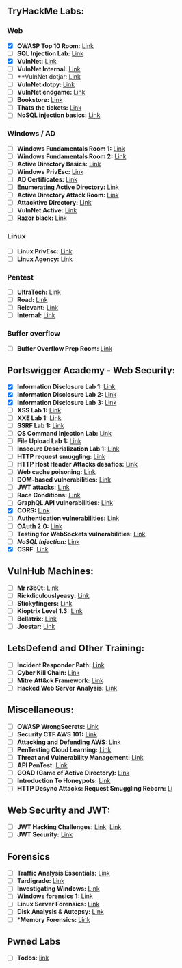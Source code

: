 ## TryHackMe Labs:

### Web

- [x]  **OWASP Top 10 Room:** [Link](https://tryhackme.com/room/owasptop10)
- [ ]  **************************************SQL Injection Lab:************************************** [Link](https://tryhackme.com/room/sqlilab)
- [x]  ********VulnNet:******** [Link](https://tryhackme.com/room/vulnnet1)
- [ ]  ********VulnNet Internal:******** [Link](https://tryhackme.com/room/vulnnetinternal)
- [ ]  **VulnNet dotjar: [Link](https://tryhackme.com/room/vulnnetdotjar)
- [ ]  **VulnNet dotpy: [](https://tryhackme.com/room/vulnnetdotjar)**[Link](https://tryhackme.com/room/vulnnetdotpy)
- [ ]  **VulnNet endgame: [](https://tryhackme.com/room/vulnnetdotjar)**[Link](https://tryhackme.com/room/vulnnetendgame)
- [ ]  ********************Bookstore:******************** [Link](https://tryhackme.com/room/bookstoreoc)
- [ ]  **************************************Thats the tickets:************************************** [Link](https://tryhackme.com/room/thatstheticket)
- [ ]  ********************************************NoSQL injection basics:******************************************** [Link](https://tryhackme.com/room/nosqlinjectiontutorial)

### Windows / AD

- [ ]  **Windows Fundamentals Room 1:** [Link](https://tryhackme.com/room/windowsfundamentals1xbx)
- [ ]  **Windows Fundamentals Room 2:** [Link](https://tryhackme.com/room/winadbasics)
- [ ]  **************************Active Directory Basics:************************** [Link](https://tryhackme.com/room/winadbasics)
- [ ]  ********************************Windows PrivEsc:******************************** [Link](https://tryhackme.com/room/windows10privesc)
- [ ]  **AD Certificates:** [Link](https://tryhackme.com/room/adcertificatetemplates)
- [ ]  **Enumerating Active Directory:** [Link](https://tryhackme.com/room/adenumeration)
- [ ]  **Active Directory Attack Room:** [Link](https://tryhackme.com/room/breachingad)
- [ ]  ********************************************Attacktive Directory:******************************************** [Link](https://tryhackme.com/room/attacktivedirectory)
- [ ]  ********VulnNet Active:******** [Link](https://tryhackme.com/room/vulnnetactive)
- [ ]  **Razor black:** [Link](https://tryhackme.com/room/raz0rblack)

### Linux

- [ ]  ********Linux PrivEsc:******** [Link](https://tryhackme.com/room/linuxprivesc)
- [ ]  **************************Linux Agency:************************** [Link](https://tryhackme.com/room/linuxprivesc)

### Pentest

- [ ]  **UltraTech:** [Link](https://tryhackme.com/room/ultratech1)
- [ ]  **Road:** [Link](https://tryhackme.com/room/road)
- [ ]  ********************Relevant:******************** [Link](https://tryhackme.com/room/relevant)
- [ ]  **************Internal:************** [Link](https://tryhackme.com/room/internal)

### Buffer overflow

- [ ]  **Buffer Overflow Prep Room:** [Link](https://tryhackme.com/room/bufferoverflowprep)

## Portswigger Academy - Web Security:

- [x]  **Information Disclosure Lab 1:** [Link](https://portswigger.net/web-security/information-disclosure/exploiting/lab-infoleak-in-error-messages)
- [x]  **Information Disclosure Lab 2:** [Link](https://portswigger.net/web-security/information-disclosure/exploiting/lab-infoleak-in-version-control-history)
- [x]  **Information Disclosure Lab 3:** [Link](https://portswigger.net/web-security/information-disclosure/exploiting/lab-infoleak-authentication-bypass)
- [ ]  **XSS Lab 1:** [Link](https://portswigger.net/web-security/cross-site-scripting/reflected/lab-html-context-nothing-encoded)
- [ ]  **XXE Lab 1:** [Link](https://portswigger.net/web-security/xxe/lab-exploiting-xxe-to-retrieve-files)
- [ ]  **SSRF Lab 1:** [Link](https://portswigger.net/web-security/ssrf/lab-basic-ssrf-against-backend-system)
- [ ]  **OS Command Injection Lab:** [Link](https://portswigger.net/web-security/os-command-injection/lab-simple)
- [ ]  **File Upload Lab 1:** [Link](https://portswigger.net/web-security/file-upload/lab-file-upload-remote-code-execution-via-web-shell-upload)
- [ ]  **Insecure Deserialization Lab 1:** [Link](https://portswigger.net/web-security/deserialization/exploiting/lab-deserialization-modifying-serialized-data-types)
- [ ]  **HTTP request smuggling:** [Link](https://portswigger.net/web-security/request-smuggling)
- [ ]  **************************************************HTTP Host Header Attacks desafios:************************************************** [Link](https://portswigger.net/web-security/host-header)
- [ ]  **Web cache poisoning:** [Link](https://portswigger.net/web-security/web-cache-poisoning)
- [ ]  **DOM-based vulnerabilities:** [Link](https://portswigger.net/web-security/dom-based)
- [ ]  **************************JWT attacks:************************** [Link](https://portswigger.net/web-security/jwt)
- [ ]  ********************************Race Conditions:******************************** [Link](https://portswigger.net/web-security/race-conditions)
- [ ]  **************************GraphQL API vulnerabilities:************************** [Link](https://portswigger.net/web-security/graphql)
- [x]  **CORS:** [Link](https://portswigger.net/web-security/cors)
- [ ]  **************************************************************Authentication vulnerabilities:************************************************************** [Link](https://portswigger.net/web-security/authentication)
- [ ]  ********OAuth 2.0:******** [Link](https://portswigger.net/web-security/oauth)
- [ ]  ********************************Testing for WebSockets vulnerabilities:******************************** [Link](https://portswigger.net/web-security/websockets)
- [ ]  *********************************NoSQL Injection:********************************* [Link](https://portswigger.net/web-security/nosql-injection)
- [x] **CSRF**: [Link](https://portswigger.net/web-security/csrf)

## VulnHub Machines:

- [ ]  **Mr r3b0t:** [Link](https://www.vulnhub.com/entry/bizarre-adventure-mrr3b0t,561/)
- [ ]  **Rickdiculouslyeasy:** [Link](https://www.vulnhub.com/entry/rickdiculouslyeasy-1,207/)
- [ ]  **Stickyfingers:** [Link](https://www.vulnhub.com/entry/bizarre-adventure-sticky-fingers,560/)
- [ ]  **Kioptrix Level 1.3:** [Link](https://www.vulnhub.com/entry/kioptrix-level-13-4,25/)
- [ ]  **Bellatrix:** [Link](https://www.vulnhub.com/entry/hogwarts-bellatrix,609/)
- [ ]  **Joestar:** [Link](https://www.vulnhub.com/entry/bizarre-adventure-joestar,590/)

## LetsDefend and Other Training:

- [ ]  **Incident Responder Path:** [Link](https://app.letsdefend.io/path/incident-responder-path)
- [ ]  **Cyber Kill Chain:** [Link](https://app.letsdefend.io/training/lessons/cyber-kill-chain)
- [ ]  **Mitre Att&ck Framework:** [Link](https://app.letsdefend.io/training/lessons/mitre-attck-framework)
- [ ]  **Hacked Web Server Analysis:** [Link](https://app.letsdefend.io/training/lessons/hacked-web-server-analysis)

## Miscellaneous:

- [ ]  **OWASP WrongSecrets:** [Link](https://github.com/OWASP/wrongsecrets)
- [ ]  **Security CTF AWS 101:** [Link](https://r00tz-ctf.awssecworkshops.com/)
- [ ]  **Attacking and Defending AWS:** [Link](https://resources.tryhackme.com/attacking-and-defending-aws)
- [ ]  **PenTesting Cloud Learning:** [Link](https://pentesting.cloud/)
- [ ]  **Threat and Vulnerability Management:** [Link](https://tryhackme.com/module/threat-and-vulnerability-management)
- [ ]  **API PenTest:** [Link](https://www.apisecuniversity.com/courses/api-penetration-testing)
- [ ]  **GOAD (Game of Active Directory):** [Link](https://github.com/Orange-Cyberdefense/GOAD)
- [ ]  **************Introduction To Honeypots:************** [Link](https://tryhackme.com/room/introductiontohoneypots)
- [ ]  **HTTP Desync Attacks: Request Smuggling Reborn:** [Li](https://portswigger.net/research/http-desync-attacks-request-smuggling-reborn#demo)

## Web Security and JWT:

- [ ]  **JWT Hacking Challenges:** [Link](https://github.com/onsecru/jwt-hacking-challenges), [Link](https://systemweakness.com/hacking-jwt-3324cba98210)
- [ ]  **JWT Security:** [Link](https://portswigger.net/web-security/jwt)

## Forensics

- [ ]  **Traffic Analysis Essentials:** [Link](https://tryhackme.com/room/trafficanalysisessentials)
- [ ]  **Tardigrade:** [Link](https://tryhackme.com/room/tardigrade)
- [ ]  ********************************************Investigating Windows:******************************************** [Link](https://tryhackme.com/room/investigatingwindows)
- [ ]  **************************************Windows forensics 1:************************************** [Link](https://tryhackme.com/room/windowsforensics1)
- [ ]  ********************************************Linux Server Forensics:******************************************** [Link](https://tryhackme.com/room/linuxserverforensics)
- [ ]  **************************************************Disk Analysis & Autopsy:************************************************** [Link](https://tryhackme.com/room/autopsy2ze0)
- [ ]  *********Memory Forensics:******** [Link](https://tryhackme.com/room/memoryforensics)

## Pwned Labs

- [ ]  ********************Todos:******************** [link](https://pwnedlabs.io/dashboard)